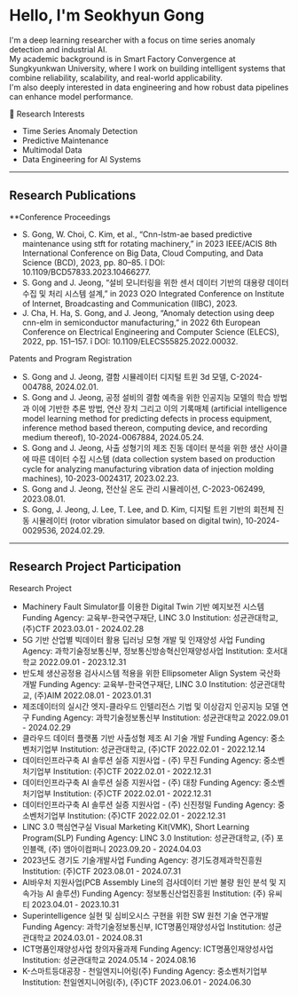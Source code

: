 # Hello, I'm Seokhyun Gong

I'm a deep learning researcher with a focus on time series anomaly detection and industrial AI.  
My academic background is in Smart Factory Convergence at Sungkyunkwan University, where I work on building intelligent systems that combine reliability, scalability, and real-world applicability.  
I'm also deeply interested in data engineering and how robust data pipelines can enhance model performance.

🧠 Research Interests
- Time Series Anomaly Detection
- Predictive Maintenance
- Multimodal Data
- Data Engineering for AI Systems

---

## Research Publications

**Conference Proceedings
- S. Gong, W. Choi, C. Kim, et al., “Cnn-lstm-ae based predictive maintenance using stft for rotating machinery,” in 2023 IEEE/ACIS 8th International Conference on Big Data, Cloud Computing, and Data Science (BCD), 2023, pp. 80–85. î DOI: 10.1109/BCD57833.2023.10466277.
- S. Gong and J. Jeong, “설비 모니터링을 위한 센서 데이터 기반의 대용량 데이터 수집 및 처리 시스템 설계,” in 2023 O2O Integrated Conference on Institute of Internet, Broadcasting and Communication (IIBC), 2023.
- J. Cha, H. Ha, S. Gong, and J. Jeong, “Anomaly detection using deep cnn-elm in semiconductor manufacturing,” in 2022 6th European Conference on Electrical Engineering and Computer Science (ELECS), 2022, pp. 151–157. î DOI: 10.1109/ELECS55825.2022.00032.

Patents and Program Registration
- S. Gong and J. Jeong, 결함 시뮬레이터 디지털 트윈 3d 모델, C-2024-004788, 2024.02.01.
- S. Gong and J. Jeong, 공정 설비의 결함 예측을 위한 인공지능 모델의 학습 방법과 이에 기반한 추론 방법, 연산 장치 그리고 이의 기록매체 (artificial intelligence model learning method for predicting defects in process equipment, inference method based thereon, computing device, and recording medium thereof), 10-2024-0067884, 2024.05.24.
- S. Gong and J. Jeong, 사출 성형기의 제조 진동 데이터 분석을 위한 생산 사이클에 따른 데이터 수집 시스템 (data collection system based on production cycle for analyzing manufacturing vibration data of injection molding machines), 10-2023-0024317, 2023.02.23.
- S. Gong and J. Jeong, 전산실 온도 관리 시뮬레이션, C-2023-062499, 2023.08.01.
- S. Gong, J. Jeong, J. Lee, T. Lee, and D. Kim, 디지털 트윈 기반의 회전체 진동 시뮬레이터 (rotor vibration simulator based on digital twin), 10-2024-0029536, 2024.02.29.

---

## Research Project Participation

Research Project
- Machinery Fault Simulator를 이용한 Digital Twin 기반 예지보전 시스템
  Funding Agency: 교육부-한국연구재단, LINC 3.0
  Institution: 성균관대학교, (주)CTF
  2023.03.01 - 2024.02.28
- 5G 기반 산업별 빅데이터 활용 딥러닝 모형 개발 및 인재양성 사업
  Funding Agency: 과학기술정보통신부, 정보통신방송혁신인재양성사업
  Institution: 호서대학교
  2022.09.01 - 2023.12.31
- 반도체 생산공정용 검사시스템 적용을 위한 Ellipsometer Align System 국산화 개발
  Funding Agency: 교육부-한국연구재단, LINC 3.0
  Institution: 성균관대학교, (주)AIM
  2022.08.01 - 2023.01.31
- 제조데이터의 실시간 엣지-클라우드 인텔리전스 기법 및 이상감지 인공지능 모델 연구
  Funding Agency: 과학기술정보통신부
  Institution: 성균관대학교
  2022.09.01 - 2024.02.29
- 클라우드 데이터 플랫폼 기반 사출성형 제조 AI 기술 개발
  Funding Agency: 중소벤처기업부
  Institution: 성균관대학교, (주)CTF
  2022.02.01 - 2022.12.14
- 데이터인프라구축 AI 솔루션 실증 지원사업 - (주) 무진
  Funding Agency: 중소벤처기업부
  Institution: (주)CTF
  2022.02.01 - 2022.12.31
- 데이터인프라구축 AI 솔루션 실증 지원사업 - (주) 대창
  Funding Agency: 중소벤처기업부
  Institution: (주)CTF
  2022.02.01 - 2022.12.31
- 데이터인프라구축 AI 솔루션 실증 지원사업 - (주) 신진정밀
  Funding Agency: 중소벤처기업부
  Institution: (주)CTF
  2022.02.01 - 2022.12.31
- LINC 3.0 핵심연구실 Visual Marketing Kit(VMK), Short Learning Program(SLP)
  Funding Agency: LINC 3.0
  Institution: 성균관대학교, (주) 포인블랙, (주) 앰아이컴퍼니
  2023.09.20 - 2024.04.03
- 2023년도 경기도 기술개발사업
  Funding Agency: 경기도경제과학진흥원
  Institution: (주)CTF
  2023.08.01 - 2024.07.31
- AI바우처 지원사업(PCB Assembly Line의 검사데이터 기반 불량 원인 분석 및 지속가능 AI 솔루션)
  Funding Agency: 정보통신산업진흥원
  Institution: (주) 유씨티
  2023.04.01 - 2023.10.31
- Superintelligence 실현 및 심비오시스 구현을 위한 SW 원천 기술 연구개발
  Funding Agency: 과학기술정보통신부, ICT명품인재양성사업
  Institution: 성균관대학교
  2024.03.01 - 2024.08.31
- ICT명품인재양성사업 창의자율과제
  Funding Agency: ICT명품인재양성사업
  Institution: 성균관대학교
  2024.05.14 - 2024.08.16
- K-스마트등대공장 - 천일엔지니어링(주)
  Funding Agency: 중소벤처기업부
  Institution: 천일엔지니어링(주), (주)CTF
  2023.06.01 - 2024.06.30
